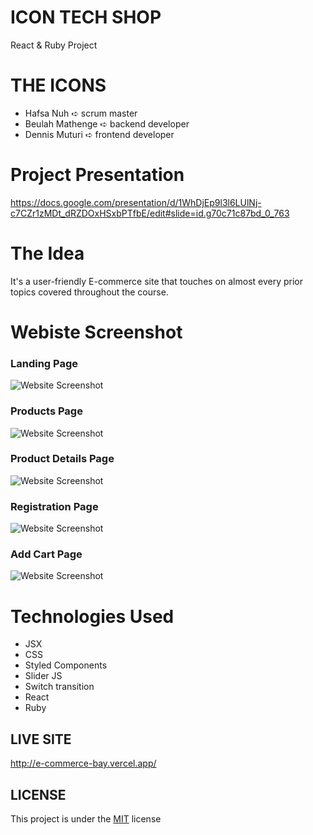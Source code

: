 # ICON TECH SHOP
React & Ruby Project

# THE ICONS
* Hafsa Nuh ➪ scrum master
* Beulah Mathenge ➪ backend developer
* Dennis Muturi ➪ frontend developer

# Project Presentation
https://docs.google.com/presentation/d/1WhDjEp9l3l6LUlNj-c7CZr1zMDt_dRZDOxHSxbPTfbE/edit#slide=id.g70c71c87bd_0_763 

# The Idea
It's a user-friendly E-commerce site that touches on almost every prior topics covered throughout the course.

# Webiste Screenshot
### Landing Page
![Website Screenshot](https://github.com/hafsa-nuh/E-Commerce-/blob/main/src/assets/Screenshot%202022-11-14%20at%2010.43.46.jpg?raw=true)

### Products Page
![Website Screenshot](https://github.com/hafsa-nuh/E-Commerce-/blob/main/src/assets/Screenshot%202022-11-14%20at%2010.47.59.jpg?raw=true)

### Product Details Page
![Website Screenshot](https://github.com/hafsa-nuh/E-Commerce-/blob/main/src/assets/Screenshot%202022-11-14%20at%2010.54.48.jpg?raw=true)

### Registration Page
![Website Screenshot](https://github.com/hafsa-nuh/E-Commerce-/blob/main/src/assets/Screenshot%202022-11-14%20at%2010.48.15.jpg?raw=true)

### Add Cart Page
![Website Screenshot](https://github.com/hafsa-nuh/E-Commerce-/blob/main/src/assets/Screenshot%202022-11-14%20at%2010.44.18.jpg?raw=true)


# Technologies Used
* JSX
* CSS
* Styled Components
* Slider JS
* Switch transition
* React
* Ruby

## LIVE SITE

http://e-commerce-bay.vercel.app/

## LICENSE

This project is under the [MIT](License) license
